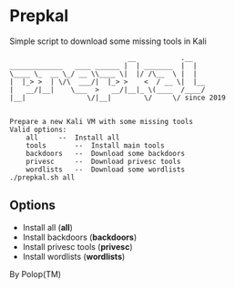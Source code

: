 # Prepkal

Simple script to download some missing tools in Kali

```
                             __           .__   
_____________   ____ ______ |  | _______  |  |  
\____ \_  __ \_/ __ \\____ \|  |/ /\__  \ |  |  
|  |_> >  | \/\  ___/|  |_> >    <  / __ \|  |__
|   __/|__|    \___  >   __/|__|_ \(____  /____/
|__|               \/|__|        \/     \/ since 2019


Prepare a new Kali VM with some missing tools
Valid options:
	all		--	Install all
	tools		--	Install main tools
	backdoors	--	Download some backdoors
	privesc		--	Download privesc tools
	wordlists	--	Download some wordlists
./prepkal.sh all
```

## Options

- Install all (**all**)
- Install backdoors (**backdoors**)
- Install privesc tools (**privesc**)
- Install wordlists (**wordlists**)

By Polop(TM)
